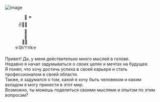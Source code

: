 ![image](https://res.cloudinary.com/dxcgfa3e2/image/upload/v1737904115/images/iqjlf2ywbpammulpiisl.png)

<p>&nbsp;&nbsp;&nbsp;&nbsp;&nbsp;&nbsp;&nbsp;&nbsp;&nbsp;&nbsp;&nbsp;&nbsp;&nbsp;&nbsp;&nbsp;&nbsp;🎩 ☂️  
<br>&nbsp;&nbsp;&nbsp;&nbsp;&nbsp;&nbsp;&nbsp;&nbsp;&nbsp;&nbsp;&nbsp;✌️🎲🤞  
<br>&nbsp;&nbsp;&nbsp;&nbsp;&nbsp;&nbsp;&nbsp;&nbsp;&nbsp;&nbsp;&nbsp;&nbsp;&nbsp;&nbsp;&nbsp;&nbsp;🧣  
<br>&nbsp;&nbsp;&nbsp;&nbsp;&nbsp;&nbsp;&nbsp;&nbsp;&nbsp;&nbsp;&nbsp;&nbsp;&nbsp;&nbsp;&nbsp;&nbsp;👖  
<br>&nbsp;&nbsp;&nbsp;&nbsp;&nbsp;&nbsp;&nbsp;&nbsp;&nbsp;&nbsp;&nbsp;&nbsp;&nbsp;&nbsp;👞👞  
<br>&nbsp;&nbsp;&nbsp;&nbsp;&nbsp;&nbsp;&nbsp;&nbsp;☣️Sh♈rIk☣️  

<p>Привет! Да, у меня действительно много мыслей в голове.  
<br>Недавно я начал задумываться о своих целях и мечтах на будущее.  
<br>Я понял, что хочу достичь успеха в своей карьере и стать профессионалом в своей области.  
<br>Также, я задумался о том, какой я хочу быть человеком и каким вкладом я могу принести в этот мир.  
<br>Возможно, ты можешь поделиться своими мыслями и опытом по этим вопросам?  
